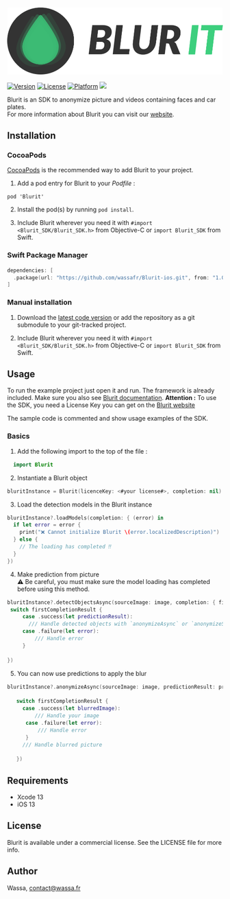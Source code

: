 ![Blurit](logo_blurit.png)

[![Version](https://img.shields.io/cocoapods/v/Blurit?style=flat)](http://cocoapods.org/pods/Blurit)
[![License](https://img.shields.io/cocoapods/l/Blurit?style=flat)](http://cocoapods.org/pods/Blurit)
[![Platform](https://img.shields.io/cocoapods/p/Blurit?style=flat)](http://cocoapods.org/pods/Blurit)
<a href="https://swift.org/package-manager/"><img src="https://img.shields.io/badge/SPM-supported-Green.svg?style=flat"></a>


Blurit is an SDK to anonymize picture and videos containing faces and car plates.<br>
For more information about Blurit you can visit our [website](http://blurit.io/library/ios).

## Installation

### CocoaPods

[CocoaPods](https://guides.cocoapods.org/using/using-cocoapods.html) is the recommended way to add Blurit to your project.

1. Add a pod entry for Blurit to your *Podfile* :

```
pod 'Blurit'
```

2. Install the pod(s) by running `pod install`.

3. Include Blurit wherever you need it with `#import <Blurit_SDK/Blurit_SDK.h>` from Objective-C or `import Blurit_SDK` from Swift.

### Swift Package Manager

```swift
dependencies: [
  .package(url: "https://github.com/wassafr/Blurit-ios.git", from: "1.0.0")
]
```

### Manual installation

1. Download the [latest code version](https://github.com/wassafr/Blurit-ios/raw/master/Blurit.zip) or add the repository as a git submodule to your git-tracked project.

2. Include Blurit wherever you need it with `#import <Blurit_SDK/Blurit_SDK.h>` from Objective-C or `import Blurit_SDK` from Swift.

## Usage

To run the example project just open it and run. The framework is already included.
Make sure you also see [Blurit documentation](https://services.wassa.io/api/global-documentation/).
**Attention :** To use the SDK, you need a License Key you can get on the [Blurit website](http://blurit.io)

The sample code is commented and show usage examples of the SDK.

### Basics

1. Add the following import to the top of the file :

```swift
  import Blurit

```

 2. Instantiate a Blurit object

 ```swift
 bluritInstance = Blurit(licenceKey: <#your license#>, completion: nil)
 ```

 3. Load the detection models in the Blurit instance
 ```swift
 bluritInstance?.loadModels(completion: { (error) in
   if let error = error {
     print("❌ Cannot initialize Blurit \(error.localizedDescription)")
   } else {
     // The loading has completed ‼️
   }
 })
 ```

 4. Make prediction from picture<br>
 ⚠️ Be careful, you must make sure the model loading has completed before using this method.
 ```swift
 bluritInstance?.detectObjectsAsync(sourceImage: image, completion: { firstCompletionResult in
  switch firstCompletionResult {
      case .success(let predictionResult):
        /// Handle detected objects with `anonymizeAsync` or `anonymizeSync`
      case .failure(let error):
          /// Handle error
      }

 })

 ```

 5. You can now use predictions to apply the blur
 ```swift
 bluritInstance?.anonymizeAsync(sourceImage: image, predictionResult: predictionResult, completion: { secondCompletionResult in

    switch firstCompletionResult {
      case .success(let blurredImage):
          /// Handle your image
       case .failure(let error):
           /// Handle error
       }
      /// Handle blurred picture

    })

```



## Requirements

- Xcode 13
- iOS 13

## License

Blurit is available under a commercial license. See the LICENSE file for more info.

## Author

Wassa, contact@wassa.fr
